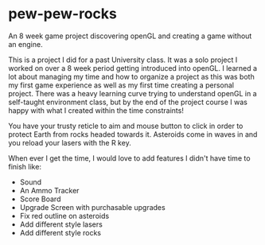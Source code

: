 # pew-pew-rocks
An 8 week game project discovering openGL and creating a game without an engine. 

This is a project I did for a past University class. It was a solo project I worked on over a 8 week period getting introduced into openGL. I learned a lot about managing my time and how to organize a project as this was both my first game experience as well as my first time creating a personal project. There was a heavy learning curve trying to understand openGL in a self-taught environment class, but by the end of the project course I was happy with what I created within the time constraints! 

You have your trusty reticle to aim and mouse button to click in order to protect Earth from rocks headed towards it. 
Asteroids come in waves in and you reload your lasers with the R key. 

When ever I get the time, I would love to add features I didn't have time to finish like:
- Sound
- An Ammo Tracker
- Score Board
- Upgrade Screen with purchasable upgrades
- Fix red outline on asteroids
- Add different style lasers
- Add different style rocks
